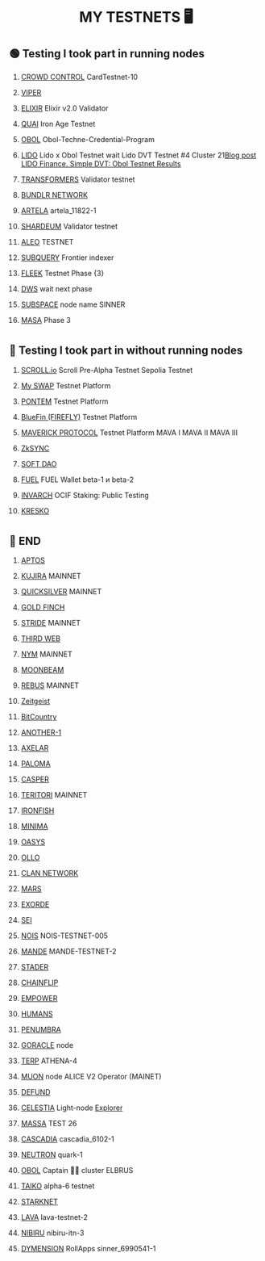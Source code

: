 <h1 align="center">MY TESTNETS 🖥 </h1>

##  🟢 Testing I took part in running nodes


1. [CROWD CONTROL](https://explorer.stavr.tech/CARDCHAIN/staking/ccvaloper1k2tyxj9pjxskpnqf87prkr9whzagnx5aprf2lg) CardTestnet-10

2. [VIPER](https://vipernet.xyz/)

3. [ELIXIR](https://dashboard.elixir.finance/) Elixir v2.0 Validator

4. [QUAI](https://github.com/AntNodes/MY-TESTNET/blob/main/README.md) Iron Age Testnet

5. [OBOL](https://obol-dvt.notion.site/obol-dvt/Obol-Techne-Credential-Program-71ce5d5013b945949f71b12b28884628) Obol-Techne-Credential-Program

6. [LIDO](https://lido.fi/) Lido x Obol Testnet wait Lido DVT Testnet #4 Cluster 21[Blog post LIDO Finance. Simple DVT: Obol Testnet Results](https://blog.lido.fi/simpledvt-obol-testnet-results/)

7. [TRANSFORMERS](https://explorer.tfsc.io/) Validator testnet

9. [BUNDLR NETWORK](https://bundlr.network/explorer/Ry2bDGfBIvYtvDPYnf0eg_ijH4A1EDKaaEEecyjbUQ4)

10. [ARTELA](https://testnet.itrocket.net/artela/staking/artvaloper17grqgrhy77k2v48vq8kq8p4px4pkx86uesp0ad) artela_11822-1

11. [SHARDEUM](https://shardeum.org/ru/) Validator testnet

14. [ALEO](https://github.com/AleoHQ/snarkOS/) TESTNET

15. [SUBQUERY](https://github.com/AntNodes/MY-TESTNET/blob/main/README.md) Frontier indexer

16. [FLEEK](https://faucet.testnet.fleek.network/) Testnet Phase {3}

17. [DWS](https://dws.explorers.guru/validator/dewebvaloper1avtnh7w7d8pa7uakr4vscp2skdg3wg9flrgdr3) wait next phase

18. [SUBSPACE](https://telemetry.subspace.network/#/0x43d10ffd50990380ffe6c9392145431d630ae67e89dbc9c014cac2a417759101) node name SINNER

19. [MASA](https://github.com/AntNodes/MY-TESTNET/blob/main/README.md) Phase 3


#
#


## 🔵 Testing I took part in without running nodes


1. [SCROLL.io](https://scroll.io/) Scroll Pre-Alpha Testnet Sepolia Testnet

2. [My SWAP](https://www.myswap.xyz/) Testnet Platform

3. [PONTEM](https://pontem.network/) Testnet Platform

4. [BlueFin (FIREFLY)](https://bluefin.io/) Testnet Platform

5. [MAVERICK PROTOCOL](https://www.mav.xyz/) Testnet Platform MAVA I MAVA II MAVA III

6. [ZkSYNC](https://zksync.io/)

7. [SOFT DAO](https://app.stagetokensoft.com)

8. [FUEL](https://fuels-wallet.vercel.app/docs/install) FUEL Wallet beta-1 и beta-2

9. [INVARCH](https://www.tinker.network/) OCIF Staking: Public Testing

10. [KRESKO](https://app.kresko.link/)

#
#


## 🔴 END

1. [APTOS](https://github.com/AntNodes/MY-TESTNET/blob/main/README.md)

2. [KUJIRA](https://github.com/AntNodes/MY-TESTNET/edit/main/README.md) MAINNET

3. [QUICKSILVER](https://github.com/AntNodes/MY-TESTNET/edit/main/README.md) MAINNET

4. [GOLD FINCH](https://goldfinch.finance/)

5. [STRIDE](https://stride.zone/) MAINNET

6. [THIRD WEB](https://thirdweb.com/?utm_source=dc)

7. [NYM](https://nymtech.net/) MAINNET

8. [MOONBEAM](https://moonbeam.network/)

9. [REBUS](https://github.com/AntNodes/MY-TESTNET/edit/main/README.md) MAINNET

10. [Zeitgeist](https://zeitgeist.pm/)

11. [BitCountry](https://bit.country/) 

12. [ANOTHER-1](https://another-1.io/)

13. [AXELAR](https://github.com/AntNodes/MY-TESTNET/edit/main/README.md)

14. [PALOMA](https://github.com/AntNodes/MY-TESTNET/edit/main/README.md)

15. [CASPER](https://casper.network/)

16. [TERITORI](https://explorer.stavr.tech/teritori/staking/torivaloper12h3mykwltnv3tsvgwh7j334ra6ep3222ktju76) MAINNET 

17. [IRONFISH](https://github.com/AntNodes/MY-TESTNET/blob/main/README.md)

18. [MINIMA](https://github.com/AntNodes/MY-TESTNET/blob/main/README.md)

19. [OASYS](https://docs.oasys.games/docs/category/validator)

20. [OLLO](https://explorer.stavr.tech/ollo/staking/ollovaloper1wttdn7xxvyfugw7pnwz55q2fkf7gr4xvt9fdxr)

21. [CLAN NETWORK](https://testnet.explorer.testnet.run/Clan%20Network/staking/clanvaloper1mjml2l6e5t0hj6eyz4hyp8mlvgxpc733ak2cjq)

22. [MARS](https://mars.explorers.guru/validator/marsvaloper1eptyqsc5ps264tv5mfgsmwtgvvgu82uknetttx)

23. [EXORDE](https://explorer.exorde.network/leaderboard)

24. [SEI](https://github.com/AntNodes/MY-TESTNET/edit/main/README.md)

25. [NOIS](https://explorer.stavr.tech/nois/staking/noisvaloper1l4gudwr60jk3awse85awn9wf762w9afcjtp2zj) NOIS-TESTNET-005

26. [MANDE](https://explorer.stavr.tech/mande-chain/staking/mandevaloper1kh3ksyfckthg8f6yg8kyt50tv062afu5d2k0ew) MANDE-TESTNET-2

27. [STADER](https://prater.beaconcha.in/validator/ae3f805607ded699e30ee58fde57a061a1fda02784a5dd6205c8e7e5d130e6b4ae5a017667754e5fb206cc271558d73d#deposits)

28. [CHAINFLIP](https://blocks-perseverance.chainflip.io/validator/cFMVemarchUtgJkWUuQ7UnMUV3SH4gk7mPbgUi5drZuKzBXQw)

29. [EMPOWER](https://empower.explorers.guru/validator/empowervaloper1dyvp8vsrhrepnp4xlpspsswhx5rmam6vnens85)

30. [HUMANS](https://explorer.humans.zone/humans-testnet/staking/humanvaloper1y3d4pdvay8ask3dte7y752tj9kx2w2tkx6d0ky)

31. [PENUMBRA](http://penumbra.zpoken.io/validators/penumbravalcons15868j3lz67nh8cssm0e29n3mca7gsm5pu7tjac)

32. [GORACLE](https://testnet-app.goracle.io/nodes/optin) node

33. [TERP](https://testnet.itrocket.net/terp/staking/terpvaloper1r3hwq6l7pq0lhgsu4893c6asnsdtvzgvagxaw3) ATHENA-4

34. [MUON](https://alice.muon.net/join/) node ALICE V2 Operator (MAINET)

35. [DEFUND](https://defund.explorers.guru/validator/defundvaloper1e8gelxtyhhwgnlm4u53qynh4w8ly6h3jptaav9)

36. [CELESTIA](https://tiascan.com/light-node/12D3KooWBpZE5nvFAJSyE6ZkHh9Zz9avVauoLfc7vw8KgBYhBHpL) Light-node  [Explorer](https://testnet.mintscan.io/celestia-testnet)

37. [MASSA](https://github.com/AntNodes/MY-TESTNET/blob/main/README.md) TEST 26 

38.  [CASCADIA](https://exp.systemd.run/cascadia/staking/cascadiavaloper1xr2cz4682x9eylqde0yl0alefmzdr4jw7jdv3j) cascadia_6102-1

39.  [NEUTRON](https://neutron.explorers.guru/validator/neutronvaloper1pp4q0wy9nw8t30u20nv2px0znnwgfse8gxxfsx) quark-1

40.  [OBOL](https://prater.beaconcha.in/validator/9888d54b70cbd55180cbafbd3dbbd6b483ceca515cfb64e84eb872ffa2577e7357b99a460b24679af8f8af34c1d0ee78#attestations) Captain 👨‍✈️ cluster ELBRUS

41.  [TAIKO](https://taiko.xyz/docs) alpha-6 testnet

42.  [STARKNET](https://discord.com/channels/793094838509764618/956557041336455290/1030581742605713519)

43.  [LAVA](https://lava.explorers.guru/validator/lava@valoper1672pe6c5egffx4glalyg8yzqeuv7kwj3tqz9dy) lava-testnet-2

44.  [NIBIRU](https://explorer.nibiru.fi/nibiru-itn-3/staking/nibivaloper17yq8at5lsyxdas6zqd2qfcjldp32dgjgcpsy5t) nibiru-itn-3

45.  [DYMENSION](https://portal.dymension.xyz/rollapp/sinner_6990541-1) RollApps sinner_6990541-1


